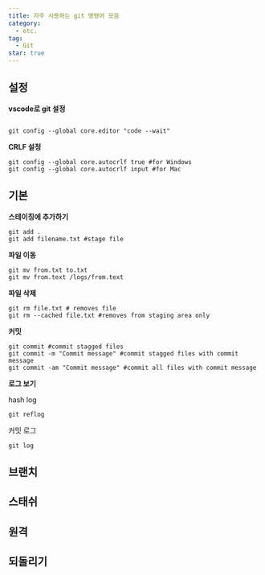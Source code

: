 ```yaml
---
title: 자주 사용하는 git 명령어 모음
category:
  - etc.
tag:
  - Git
star: true
---
```


## 설정

**vscode로 git 설정**

```shell

git config --global core.editor "code --wait"
```

**CRLF 설정**

```shell
git config --global core.autocrlf true #for Windows
git config --global core.autocrlf input #for Mac
```

## 기본

**스테이징에 추가하기**

```shell
git add .
git add filename.txt #stage file
```

**파일 이동**

```shell
git mv from.txt to.txt
git mv from.text /logs/from.text
```

**파일 삭제**

```shell
git rm file.txt # removes file
git rm --cached file.txt #removes from staging area only
```

**커밋**

```shell
git commit #commit stagged files
git commit -m "Commit message" #commit stagged files with commit message
git commit -am "Commit message" #commit all files with commit message
```

**로그 보기**

hash log

```shell
git reflog
```

커밋 로그

```shell
git log
```

## 브랜치

## 스태쉬

## 원격

## 되돌리기
